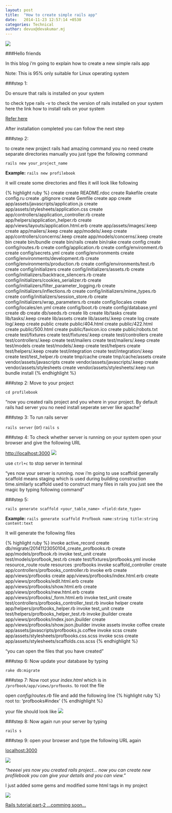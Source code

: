 ```yaml
---
layout: post
title:  "How to create simple rails app"
date:   2014-11-23 12:57:14 +0530
categories: Technical
author: devux@devakumar.mj
---
```


![](/images/rails1.png)

###Hello friends

In this blog i’m going to explain how to create a new simple rails app

Note: This is 95% only suitable for Linux operating system

###step 1:

Do ensure that rails is installed on your system

to check type rails -v to check the version of rails installed on your system
here the link how to install rails on your system

[Refer here](https://www.digitalocean.com/community/tutorials/how-to-install-ruby-on-rails-on-ubuntu-12-04-lts-precise-pangolin-with-rvm)

After installation completed you can follow the next step

###step 2:

to create new project rails had amazing command you no need create separate directories manually you just type the following command

`rails new your_project_name`

**Example:** `rails new profilebook`

it will create some directories and files it will look like following

{% highlight ruby %}
create
create  README.rdoc
create  Rakefile
create  config.ru
create  .gitignore
create  Gemfile
create  app
create  app/assets/javascripts/application.js
create  app/assets/stylesheets/application.css
create  app/controllers/application_controller.rb
create  app/helpers/application_helper.rb
create  app/views/layouts/application.html.erb
create  app/assets/images/.keep
create  app/mailers/.keep
create  app/models/.keep
create  app/controllers/concerns/.keep
create  app/models/concerns/.keep
create  bin
create  bin/bundle
create  bin/rails
create  bin/rake
create  config
create  config/routes.rb
create  config/application.rb
create  config/environment.rb
create  config/secrets.yml
create  config/environments
create  config/environments/development.rb
create  config/environments/production.rb
create  config/environments/test.rb
create  config/initializers
create  config/initializers/assets.rb
create  config/initializers/backtrace_silencers.rb
create  config/initializers/cookies_serializer.rb
create  config/initializers/filter_parameter_logging.rb
create  config/initializers/inflections.rb
create  config/initializers/mime_types.rb
create  config/initializers/session_store.rb
create  config/initializers/wrap_parameters.rb
create  config/locales
create  config/locales/en.yml
create  config/boot.rb
create  config/database.yml
create  db
create  db/seeds.rb
create  lib
create  lib/tasks
create  lib/tasks/.keep
create  lib/assets
create  lib/assets/.keep
create  log
create  log/.keep
create  public
create  public/404.html
create  public/422.html
create  public/500.html
create  public/favicon.ico
create  public/robots.txt
create  test/fixtures
create  test/fixtures/.keep
create  test/controllers
create  test/controllers/.keep
create  test/mailers
create  test/mailers/.keep
create  test/models
create  test/models/.keep
create  test/helpers
create  test/helpers/.keep
create  test/integration
create  test/integration/.keep
create  test/test_helper.rb
create  tmp/cache
create  tmp/cache/assets
create  vendor/assets/javascripts
create  vendor/assets/javascripts/.keep
create  vendor/assets/stylesheets
create  vendor/assets/stylesheets/.keep
run  bundle install
{% endhighlight %}

###step 2:
Move to your project

`cd profilebook`

“now you created rails project and you where in your project. By default rails had server you no need install seperate server like apache”

###step 3:
To run rails server

`rails server`  (or) `rails s`

###step 4:
To check whether server is running on your system open your browser and give the following URL

[http://localhost:3000](http://localhost:3000)
![](/images/rails2.png)

use `ctrl+c` to stop server in terminal

“yes now your server is running. now i’m going to use scaffold generally scaffold means staging which is used during building construction time.similarly scaffold used to construct many files in rails you just see the magic by typing following command”

###step 5:

`rails generate scaffold <your_table_name> <field:date_type>`

**Example:** `rails generate scaffold Profbook name:string title:string content:text`

It will generate the following files

{% highlight ruby %}
invoke  active_record
create    db/migrate/20141123050104_create_profbooks.rb
create    app/models/profbook.rb
invoke    test_unit
create      test/models/profbook_test.rb
create      test/fixtures/profbooks.yml
invoke  resource_route
route    resources :profbooks
invoke  scaffold_controller
create    app/controllers/profbooks_controller.rb
invoke    erb
create      app/views/profbooks
create      app/views/profbooks/index.html.erb
create      app/views/profbooks/edit.html.erb
create      app/views/profbooks/show.html.erb
create      app/views/profbooks/new.html.erb
create      app/views/profbooks/_form.html.erb
invoke    test_unit
create      test/controllers/profbooks_controller_test.rb
invoke    helper
create      app/helpers/profbooks_helper.rb
invoke      test_unit
create        test/helpers/profbooks_helper_test.rb
invoke    jbuilder
create      app/views/profbooks/index.json.jbuilder
create      app/views/profbooks/show.json.jbuilder
invoke  assets
invoke    coffee
create      app/assets/javascripts/profbooks.js.coffee
invoke    scss
create      app/assets/stylesheets/profbooks.css.scss
invoke  scss
create    app/assets/stylesheets/scaffolds.css.scss
{% endhighlight %}

“you can open the files that you have created”

###step 6:
Now update your database by typing

`rake db:migrate`

###step 7:
Now root your *index.html* which is in `/profbook/app/views/profbooks`. to root the file

open *config/routes.rb* file and add the following line
{% highlight ruby %}
root to: ‘profbooks#index’
{% endhighlight %}

your file should look like
![](/images/rails3.png)

###step 8:
Now again run your server by typing

`rails s`

###step 9:
open your browser and type the following URL again

[localhost:3000](localhost:3000)

![](/images/rails4.png)

*“heeeei yes now you created rails project… now you can create new profilebook you can give your details and you can view.”*

I just added some gems and modified some html tags in my project

![](/images/rails5.png)

[Rails tutorial part-2 ...comming soon... ]()